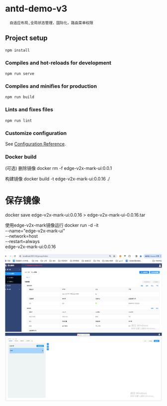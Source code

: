 # antd-demo-v3

```
  自适应布局,全局状态管理，国际化，路由菜单权限
```

## Project setup
```
npm install
```

### Compiles and hot-reloads for development
```
npm run serve
```

### Compiles and minifies for production
```
npm run build
```

### Lints and fixes files
```
npm run lint
```

### Customize configuration
See [Configuration Reference](https://cli.vuejs.org/config/).

### Docker build
(可选) 删除镜像
docker rm -f edge-v2x-mark-ui:0.0.1

构建镜像
docker build -t edge-v2x-mark-ui:0.0.16 ./

# 保存镜像
docker save edge-v2x-mark-ui:0.0.16 > edge-v2x-mark-ui-0.0.16.tar

使用edge-v2x-mark镜像运行
docker run -d -it \
           --name="edge-v2x-mark-ui" \
           --network=host \
           --restart=always \
           edge-v2x-mark-ui:0.0.16

![alt text](image.png)
![alt text](image-1.png)
